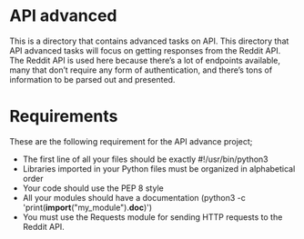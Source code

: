 # API advanced
This is a directory that contains advanced tasks on API. This directory that API advanced tasks will focus on getting responses from the Reddit API. The Reddit API is used here because there’s a lot of endpoints available, many that don’t require any form of authentication, and there’s tons of information to be parsed out and presented.

# Requirements
These are the following requirement for the API advance project;
- The first line of all your files should be exactly #!/usr/bin/python3
- Libraries imported in your Python files must be organized in alphabetical order
- Your code should use the PEP 8 style
- All your modules should have a documentation (python3 -c 'print(__import__("my_module").__doc__)')
- You must use the Requests module for sending HTTP requests to the Reddit API.